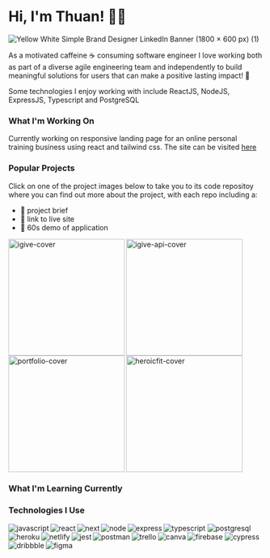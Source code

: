 # Hi, I'm Thuan! 👋😄
![Yellow White  Simple Brand Designer LinkedIn Banner (1800 × 600 px) (1)](https://user-images.githubusercontent.com/91844917/169251776-a5be2d9b-5e33-4cde-b4c2-03ab155071a8.png)

As a motivated caffeine ☕️ consuming software engineer I love working both as part of a diverse agile engineering team and independently to build meaningful solutions for users that can make a positive lasting impact! 🚀  

Some technologies I enjoy working with include ReactJS, NodeJS, ExpressJS, Typescript and PostgreSQL

### What I'm Working On

Currently working on responsive landing page for an online personal training business using react and tailwind css. The site can be visited [here](https://heroicfit.netlify.app/.)

### Popular Projects

Click on one of the project images below to take you to its code repositoy where you can find out more about the project, with each repo including a:

- 📄 project brief <br>
- 🔗 link to live site <br>
- 🎥 60s demo of application <br>

<a href="https://github.com/thuannguyen88/IT-Crowd-iGive"><img align="left" height="230px" alt="igive-cover" src="https://user-images.githubusercontent.com/91844917/169282318-c5205b1b-4c83-4930-a3a0-b6019ca63603.png" /></a>

<img height="230px" alt="igive-api-cover" src="https://user-images.githubusercontent.com/91844917/169291509-1603f8da-efaf-4d01-a273-4beb9eae9867.png" />

<img align="left" height="230px" alt="portfolio-cover" src="https://user-images.githubusercontent.com/91844917/169305985-6e1eaea9-5fe9-4574-981a-4254a6fb0220.png" />

<img height="230px" alt="heroicfit-cover" src="https://user-images.githubusercontent.com/91844917/169297139-0243b54b-29fb-4639-afde-f99673a95fbb.png" />

### What I'm Learning Currently

### Technologies I Use
<img align="left" alt="javascript" src ="https://img.shields.io/badge/javascript-%23323330.svg?style=for-the-badge&logo=javascript&logoColor=%23F7DF1E" />
<img alt="typescript" src ="https://img.shields.io/badge/typescript-%23007ACC.svg?style=for-the-badge&logo=typescript&logoColor=white" />


<img align="left" alt="react" src ="https://img.shields.io/badge/react-%2320232a.svg?style=for-the-badge&logo=react&logoColor=%2361DAFB" />

<img align="left" alt="next" src ="https://img.shields.io/badge/Next-black?style=for-the-badge&logo=next.js&logoColor=white" />


<img align="left" alt="node" src ="https://img.shields.io/badge/node.js-6DA55F?style=for-the-badge&logo=node.js&logoColor=white" />
<img align="left" alt="express" src ="https://img.shields.io/badge/express.js-%23404d59.svg?style=for-the-badge&logo=express&logoColor=%2361DAFB" />

<img alt="postgresql" src ="https://img.shields.io/badge/postgres-%23316192.svg?style=for-the-badge&logo=postgresql&logoColor=white" />


<img align="left" alt="heroku" src ="https://img.shields.io/badge/heroku-%23430098.svg?style=for-the-badge&logo=heroku&logoColor=white" />
<img align="left" alt="netlify" src ="https://img.shields.io/badge/netlify-%23000000.svg?style=for-the-badge&logo=netlify&logoColor=#00C7B7" />
<img alt="firebase" src ="https://img.shields.io/badge/firebase-%23039BE5.svg?style=for-the-badge&logo=firebase" />


<img align="left" alt="jest" src ="https://img.shields.io/badge/-jest-%23C21325?style=for-the-badge&logo=jest&logoColor=white" />
<img align="left" alt="postman" src ="https://img.shields.io/badge/Postman-FF6C37?style=for-the-badge&logo=postman&logoColor=white" />
<img alt="cypress" src ="https://img.shields.io/badge/-cypress-%23E5E5E5?style=for-the-badge&logo=cypress&logoColor=058a5e" />


<img align="left" alt="trello" src ="https://img.shields.io/badge/Trello-%23026AA7.svg?style=for-the-badge&logo=Trello&logoColor=white" />
<img align="left" alt="canva" src ="https://img.shields.io/badge/Canva-%2300C4CC.svg?style=for-the-badge&logo=Canva&logoColor=white" />
<img align="left" alt="dribbble" src ="https://img.shields.io/badge/Dribbble-EA4C89?style=for-the-badge&logo=dribbble&logoColor=white" />
<img align="left" alt="figma" src ="https://img.shields.io/badge/figma-%23F24E1E.svg?style=for-the-badge&logo=figma&logoColor=white" />

